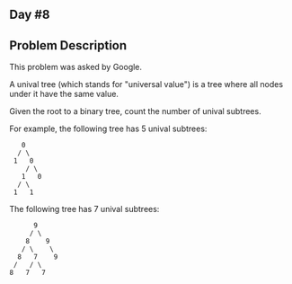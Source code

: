 ## Day #8
  
Problem Description
---
  
This problem was asked by Google.
  
A unival tree (which stands for "universal value") is a tree where all nodes under it have the same value.
  
Given the root to a binary tree, count the number of unival subtrees.
  
For example, the following tree has 5 unival subtrees:
```
   0
  / \
 1   0
    / \
   1   0
  / \
 1   1
```
  
The following tree has 7 unival subtrees:
```
      9
     / \
    8    9
   / \    \
  8   7    9
 /   / \
8   7   7
```